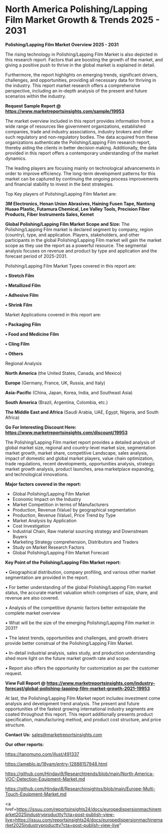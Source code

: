 # North America Polishing/Lapping Film Market Growth & Trends 2025 - 2031

<Strong> Polishing/Lapping Film Market Overview 2025 - 2031</strong>

The rising technology in Polishing/Lapping Film Market is also depicted in this research report. Factors that are boosting the growth of the market, and giving a positive push to thrive in the global market is explained in detail.

Furthermore, the report highlights on emerging trends, significant drivers, challenges, and opportunities, providing all necessary data for thriving in the industry. This report market research offers a comprehensive perspective, including an in-depth analysis of the present and future scenarios within the industry.

<strong>Request Sample Report @ <a href=https://www.marketreportsinsights.com/sample/19953>https://www.marketreportsinsights.com/sample/19953</a></strong>

The market overview included in this report provides information from a wide range of resources like government organizations, established companies, trade and industry associations, industry brokers and other such regulatory and non-regulatory bodies. The data acquired from these organizations authenticate the Polishing/Lapping Film research report, thereby aiding the clients in better decision making. Additionally, the data provided in this report offers a contemporary understanding of the market dynamics.

The leading players are focusing mainly on technological advancements in order to improve efficiency. The long-term development patterns for this market can be captured by continuing the ongoing process improvements and financial stability to invest in the best strategies.

Top Key players of Polishing/Lapping Film Market are:

<strong>3M Electronics, Henan Union Abrasives, Haining Fusen Tape, Nantong Huaao Plastic, Futamura Chemical, Lee Valley Tools, Precision Fiber Products, Fiber Instruments Sales, Kemet</strong>

<strong><b>Global Polishing/Lapping Film Market Scope and Size:</b></strong>
The Polishing/Lapping Film market is declared segment by company, region (country), type, and application. Players, stakeholders, and other participants in the global Polishing/Lapping Film market will gain the market scope as they use the report as a powerful resource. The segmental analysis focuses on revenue and product by type and application and the forecast period of 2025-2031.

Polishing/Lapping Film Market Types covered in this report are:

<strong>• Stretch Film

• Metallized Film

• Adhesive Film

• Shrink Film</strong>

Market Applications covered in this report are:

<strong>• Packaging Film

• Food and Medicine Film

• Cling Film

• Others</strong> 

Regional Analysis

<strong>North America</strong> (the United States, Canada, and Mexico)

<strong>Europe</strong> (Germany, France, UK, Russia, and Italy)

<strong>Asia-Pacific</strong> (China, Japan, Korea, India, and Southeast Asia)

<strong>South America</strong> (Brazil, Argentina, Colombia, etc.)

<strong>The Middle East and Africa</strong> (Saudi Arabia, UAE, Egypt, Nigeria, and South Africa)

<strong>Go For Interesting Discount Here: <a href=https://www.marketreportsinsights.com/discount/19953>https://www.marketreportsinsights.com/discount/19953</a></strong>

The Polishing/Lapping Film market report provides a detailed analysis of global market size, regional and country-level market size, segmentation market growth, market share, competitive Landscape, sales analysis, impact of domestic and global market players, value chain optimization, trade regulations, recent developments, opportunities analysis, strategic market growth analysis, product launches, area marketplace expanding, and technological innovations.

<strong><b>Major factors covered in the report:</b></strong>
<ul>
  <li>Global Polishing/Lapping Film Market </li>
  <li>Economic Impact on the Industry</li>
  <li>Market Competition in terms of Manufacturers</li>
  <li>Production, Revenue (Value) by geographical segmentation</li>
  <li>Production, Revenue (Value), Price Trend by Type</li>
  <li>Market Analysis by Application</li>
  <li>Cost Investigation</li>
  <li>Industrial Chain, Raw material sourcing strategy and Downstream Buyers</li>
  <li>Marketing Strategy comprehension, Distributors and Traders</li>
  <li>Study on Market Research Factors</li>
  <li>Global Polishing/Lapping Film Market Forecast</li>
</ul>

<strong><b>Key Point of the Polishing/Lapping Film Market report:</b></strong>

• Geographical distribution, company profiling, and various other market segmentation are provided in the report.

• For better understanding of the global Polishing/Lapping Film market status, the accurate market valuation which comprises of size, share, and revenue are also covered.

• Analysis of the competitive dynamic factors better extrapolate the complete market overview

• What will be the size of the emerging Polishing/Lapping Film market in 2031?

• The latest trends, opportunities and challenges, and growth drivers provide better construal of the Polishing/Lapping Film Market.

• In-detail industrial analysis, sales study, and production understanding shed more light on the future market growth rate and scope.

• Report also offers the opportunity for customization as per the customer request.

<strong><b>View Full Report @ <a href=https://www.marketreportsinsights.com/industry-forecast/global-polishing-lapping-film-market-growth-2021-19953>https://www.marketreportsinsights.com/industry-forecast/global-polishing-lapping-film-market-growth-2021-19953</a></b></strong>


At last, the Polishing/Lapping Film Market report includes investment come analysis and development trend analysis. The present and future opportunities of the fastest growing international industry segments are coated throughout this report. This report additionally presents product specification, manufacturing method, and product cost structure, and price structure.

<strong>Contact Us:</strong>
sales@marketreportsinsights.com

<strong>Our other reports:</strong>

<a href=https://tanomuno.com/illust/491337>https://tanomuno.com/illust/491337</a>

<a href=https://ameblo.jp/18yam/entry-12888157948.html>https://ameblo.jp/18yam/entry-12888157948.html</a>

<a href=https://github.com/Hindavi9/Researchtrends/blob/main/North-America-VOC-Detection-Equipment-Market.md>https://github.com/Hindavi9/Researchtrends/blob/main/North-America-VOC-Detection-Equipment-Market.md</a>

<a href=https://github.com/Hindavi8/Researchinsightss/blob/main/Europe-Multi-Touch-Equipment-Market.md>https://github.com/Hindavi8/Researchinsightss/blob/main/Europe-Multi-Touch-Equipment-Market.md</a>

<a href=https://issuu.com/reportsinsights24/docs/europedispersionmachinemarket2025industryproductty?cta=post-publish-view-live>https://issuu.com/reportsinsights24/docs/europedispersionmachinemarket2025industryproductty?cta=post-publish-view-live</a>"
